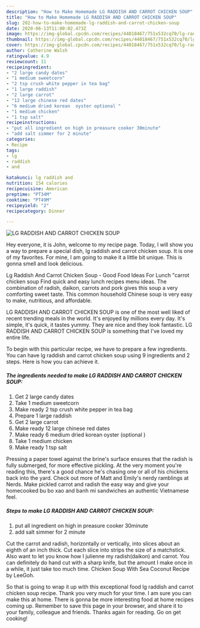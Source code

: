 ```yaml
---
description: "How to Make Homemade LG RADDISH AND CARROT CHICKEN SOUP"
title: "How to Make Homemade LG RADDISH AND CARROT CHICKEN SOUP"
slug: 202-how-to-make-homemade-lg-raddish-and-carrot-chicken-soup
date: 2020-06-13T11:00:02.473Z
image: https://img-global.cpcdn.com/recipes/44018467/751x532cq70/lg-raddish-and-carrot-chicken-soup-recipe-main-photo.jpg
thumbnail: https://img-global.cpcdn.com/recipes/44018467/751x532cq70/lg-raddish-and-carrot-chicken-soup-recipe-main-photo.jpg
cover: https://img-global.cpcdn.com/recipes/44018467/751x532cq70/lg-raddish-and-carrot-chicken-soup-recipe-main-photo.jpg
author: Catherine Walsh
ratingvalue: 4.9
reviewcount: 11
recipeingredient:
- "2 large candy dates"
- "1 medium sweetcorn"
- "2 tsp crush white pepper in tea bag"
- "1 large raddish"
- "2 large carrot"
- "12 large chinese red dates"
- "6 medium dried korean  oyster optional "
- "1 medium chicken"
- "1 tsp salt"
recipeinstructions:
- "put all ingredient on high in preasure cooker 30minute"
- "add salt simmer for 2 minute"
categories:
- Recipe
tags:
- lg
- raddish
- and

katakunci: lg raddish and 
nutrition: 154 calories
recipecuisine: American
preptime: "PT34M"
cooktime: "PT49M"
recipeyield: "2"
recipecategory: Dinner

---
```



![LG RADDISH AND CARROT CHICKEN SOUP](https://img-global.cpcdn.com/recipes/44018467/751x532cq70/lg-raddish-and-carrot-chicken-soup-recipe-main-photo.jpg)

Hey everyone, it is John, welcome to my recipe page. Today, I will show you a way to prepare a special dish, lg raddish and carrot chicken soup. It is one of my favorites. For mine, I am going to make it a little bit unique. This is gonna smell and look delicious.

Lg Raddish And Carrot Chicken Soup - Good Food Ideas For Lunch &#34;carrot chicken soup Find quick and easy lunch recipes menu ideas. The combination of radish, daikon, carrots and pork gives this soup a very comforting sweet taste. This common household Chinese soup is very easy to make, nutritious, and affordable.

LG RADDISH AND CARROT CHICKEN SOUP is one of the most well liked of recent trending meals in the world. It's enjoyed by millions every day. It's simple, it's quick, it tastes yummy. They are nice and they look fantastic. LG RADDISH AND CARROT CHICKEN SOUP is something that I've loved my entire life.


To begin with this particular recipe, we have to prepare a few ingredients. You can have lg raddish and carrot chicken soup using 9 ingredients and 2 steps. Here is how you can achieve it.

<!--inarticleads1-->

##### The ingredients needed to make LG RADDISH AND CARROT CHICKEN SOUP:

1. Get 2 large candy dates
1. Take 1 medium sweetcorn
1. Make ready 2 tsp crush white pepper in tea bag
1. Prepare 1 large raddish
1. Get 2 large carrot
1. Make ready 12 large chinese red dates
1. Make ready 6 medium dried korean  oyster (optional )
1. Take 1 medium chicken
1. Make ready 1 tsp salt


Pressing a paper towel against the brine&#39;s surface ensures that the radish is fully submerged, for more effective pickling. At the very moment you&#39;re reading this, there&#39;s a good chance he&#39;s chasing one or all of his chickens back into the yard. Check out more of Matt and Emily&#39;s nerdy ramblings at Nerds. Make pickled carrot and radish the easy way and give your homecooked bu bo xao and banh mi sandwiches an authentic Vietnamese feel. 

<!--inarticleads2-->

##### Steps to make LG RADDISH AND CARROT CHICKEN SOUP:

1. put all ingredient on high in preasure cooker 30minute
1. add salt simmer for 2 minute


Cut the carrot and radish, horizontally or vertically, into slices about an eighth of an inch thick. Cut each slice into strips the size of a matchstick. Also want to let you know how I julienne my radish(daikon) and carrot. You can definitely do hand cut with a sharp knife, but the amount I make once in a while, it just take too much time. Chicken Soup With Sea Coconut Recipe by LeeGoh. 

So that is going to wrap it up with this exceptional food lg raddish and carrot chicken soup recipe. Thank you very much for your time. I am sure you can make this at home. There is gonna be more interesting food at home recipes coming up. Remember to save this page in your browser, and share it to your family, colleague and friends. Thanks again for reading. Go on get cooking!
